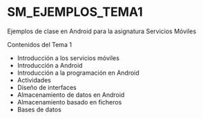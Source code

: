 # SM_EJEMPLOS_TEMA1

Ejemplos de clase en Android para la asignatura Servicios Móviles

Contenidos del Tema 1
- Introducción a los servicios móviles
- Introducción a Android
- Introducción a la programación en Android
- Actividades
- Diseño de interfaces
- Almacenamiento de datos en Android
- Almacenamiento basado en ficheros
- Bases de datos


